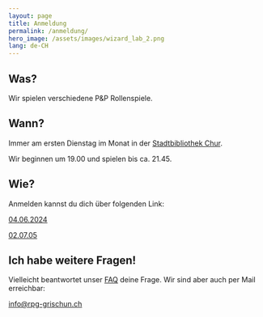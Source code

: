```yaml
---
layout: page
title: Anmeldung
permalink: /anmeldung/
hero_image: /assets/images/wizard_lab_2.png
lang: de-CH
---
```


## Was?

Wir spielen verschiedene P&P Rollenspiele.

## Wann?

Immer am ersten Dienstag im Monat in der [Stadtbibliothek Chur](https://www.bibliochur.ch/).

Wir beginnen um 19.00 und spielen bis ca. 21.45.

## Wie?

Anmelden kannst du dich über folgenden Link:

[04.06.2024](closed.md)

[02.07.05](https://forms.gle/ALacxNxLW8iH9qPe8)

## Ich habe weitere Fragen!

Vielleicht beantwortet unser [FAQ](faq.md) deine Frage. Wir sind aber auch per Mail erreichbar:

<info@rpg-grischun.ch>
